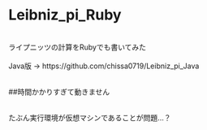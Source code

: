 # Leibniz_pi_Ruby
<br>
ライプニッツの計算をRubyでも書いてみた<br>
<br>
Java版 → https://github.com/chissa0719/Leibniz_pi_Java<br>
<br>

##時間かかりすぎて動きません

<br>
たぶん実行環境が仮想マシンであることが問題...？<br>
<br>
